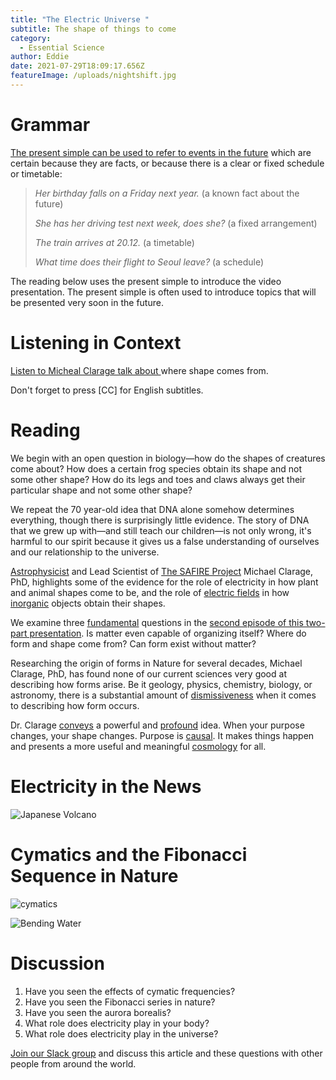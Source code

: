 ```yaml
---
title: "The Electric Universe "
subtitle: The shape of things to come
category:
  - Essential Science
author: Eddie
date: 2021-07-29T18:09:17.656Z
featureImage: /uploads/nightshift.jpg
---
```

# Grammar

[The present simple can be used to refer to events in the future](https://dictionary.cambridge.org/us/grammar/british-grammar/future-present-simple-to-talk-about-the-future-i-work-tomorrow?q=Future%3A+present+simple+to+talk+about+the+future+%28I+work+tomorrow%29) which are certain because they are facts, or because there is a clear or fixed schedule or timetable:

> *Her birthday falls on a Friday next year.* (a known fact about the future)
>
> *She has her driving test next week, does she?* (a fixed arrangement)
>
> *The train arrives at 20.12.* (a timetable)
>
> *What time does their flight to Seoul leave?* (a schedule)

The reading below uses the present simple to introduce the video presentation. The present simple is often used to introduce topics that will be presented very soon in the future. 

# Listening in Context

[Listen to Micheal Clarage talk about ](https://www.youtube.com/watch?v=pQ-M_iPMPVk)where shape comes from.

Don't forget to press \[CC] for English subtitles.

# Reading

We begin with an open question in biology—how do the shapes of creatures come about? How does a certain frog species obtain its shape and not some other shape? How do its legs and toes and claws always get their particular shape and not some other shape?

We repeat the 70 year-old idea that DNA alone somehow determines everything, though there is surprisingly little evidence. The story of DNA that we grew up with—and still teach our children—is not only wrong, it's harmful to our spirit because it gives us a false understanding of ourselves and our relationship to the universe. 

[Astrophysicist](https://dictionary.cambridge.org/dictionary/english/astrophysicist?q=Astrophysicist) and Lead Scientist of [The SAFIRE Project](https://aureon.ca/) Michael Clarage, PhD, highlights some of the evidence for the role of electricity in how plant and animal shapes come to be, and the role of [electric fields](https://dictionary.cambridge.org/dictionary/english/electric-field?q=electric+fields) in how [inorganic](https://dictionary.cambridge.org/dictionary/english/inorganic) objects obtain their shapes.

We examine three [fundamental](https://dictionary.cambridge.org/dictionary/english/fundamental) questions in the [second episode of this two-part presentation](https://www.youtube.com/watch?v=DnFvTyG5QZM&t=4s). Is matter even capable of organizing itself? Where do form and shape come from? Can form exist without matter? 

Researching the origin of forms in Nature for several decades, Michael Clarage, PhD, has found none of our current sciences very good at describing how forms arise. Be it geology, physics, chemistry, biology, or astronomy, there is a substantial amount of [dismissiveness](https://www.lexico.com/en/definition/dismissiveness) when it comes to describing how form occurs.

Dr. Clarage [conveys](https://dictionary.cambridge.org/dictionary/english/convey?q=conveys) a powerful and [profound](https://dictionary.cambridge.org/dictionary/english/profound) idea. When your purpose changes, your shape changes. Purpose is [causal](https://dictionary.cambridge.org/dictionary/english/causal). It makes things happen and presents a more useful and meaningful [cosmology](https://dictionary.cambridge.org/dictionary/english/cosmology) for all.

# Electricity in the News

![Japanese Volcano](/uploads/electric.png "Japanese Volcano")

# Cymatics and the Fibonacci Sequence in Nature

![cymatics ](/uploads/the-golden-ratio-teaser.jpg "cymatics")

![Bending Water](/uploads/snow.jpg "Bending Water")

# Discussion

1. Have you seen the effects of cymatic frequencies?
2. Have you seen the Fibonacci series in nature?
3. Have you seen the aurora borealis?
4. What role does electricity play in your body?
5. What role does electricity play in the universe?

[Join our Slack group](https://join.slack.com/t/essential-english/shared_invite/zt-stozzkc3-BacHatpqgrT3b0ilvdDqGQ) and discuss this article and these questions with other people from around the world.